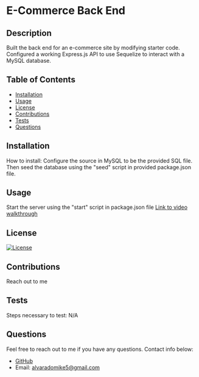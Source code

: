 # E-Commerce Back End

  ## Description
  
  Built the back end for an e-commerce site by modifying starter code. Configured a working Express.js API to use Sequelize to interact with a MySQL database.

  ## Table of Contents
  
  - [Installation](#installation)
  - [Usage](#Usage)
  - [License](#License)
  - [Contributions](#Contributions)
  - [Tests](#Tests)
  - [Questions](#Questions)

  ## Installation
  
  How to install:
  Configure the source in MySQL to be the provided SQL file. Then seed the database using the "seed" script in provided package.json file.

  ## Usage
  
  Start the server using the "start" script in package.json file
  [Link to video walkthrough](https://drive.google.com/file/d/1oo8GCo5CCl9oBZrezpbdhho5b9Zjs9NJ/view)

  ## License
  
  [![License](https://img.shields.io/badge/License-MIT-yellow.svg)](https://opensource.org/licenses/MIT)

  ## Contributions
  
  Reach out to me

  ## Tests
  
  Steps necessary to test:
  N/A

  ## Questions
  
  Feel free to reach out to me if you have any questions. Contact info below:
  - [GitHub](https:://github.com/michael-alvarado)
  - Email: alvaradomike5@gmail.com
